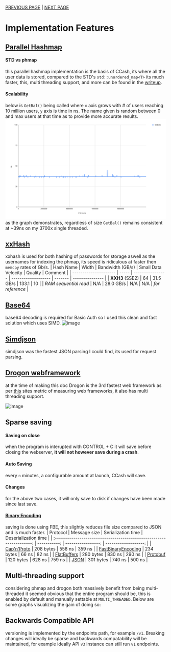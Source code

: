 [PREVIOUS PAGE](user_side.md) | [NEXT PAGE](../building.md)

# Implementation Features
## [Parallel Hashmap](https://github.com/greg7mdp/parallel-hashmap)
<!-- memory vs database -->
<!-- and while changes arent made on the basis of speed alone it does seem to fit the problem better as we only need to save every `n` minutes/on close. -->
<!-- phmap vs std hash map -->
#### STD vs phmap
this parallel hashmap implementation is the basis of CCash, its where all the user data is stored, compared to the STD's `std::unordered_map<T>` its much faster, this, multi threading support, and more can be found in the [writeup](https://greg7mdp.github.io/parallel-hashmap/).
#### Scalability
below is `GetBal()` being called where `x` axis grows with # of users reaching 10 million users, `y` axis is time in ns. The name given is random between 0 and max users at that time as to provide more accurate results.
![image](GetBal().png)
as the graph demonstrates, regardless of size `GetBal()` remains consistent at ~39ns on my 3700x single threaded.
## [xxHash](https://github.com/Cyan4973/xxHash)
xxhash is used for both hashing of passwords for storage aswell as the usernames for indexing the phmap, its speed is ridiculous at faster then `memcpy` rates of Gb/s.
| Hash Name             | Width | Bandwidth (GB/s) | Small Data Velocity | Quality | Comment         |
| --------------------- | ----- | ---------------- | ------------------- | ------- | --------------- |
| __XXH3__ (SSE2)       | 64    | 31.5 GB/s        | 133.1               | 10      |
| _RAM sequential read_ | N/A   | 28.0 GB/s        | N/A                 | N/A     | _for reference_ |
## [Base64](https://github.com/aklomp/base64)
base64 decoding is required for Basic Auth so I used this clean and fast solution which uses SIMD.
![image](https://github.com/aklomp/base64/blob/master/base64-benchmarks.png)
## [Simdjson](https://github.com/simdjson/simdjson)
simdjson was the fastest JSON parsing I could find, its used for request parsing.
## [Drogon webframework](https://github.com/an-tao/drogon)
at the time of making this doc Drogon is the 3rd fastest web framework as per [this](https://www.techempower.com/benchmarks/#section=data-r20&hw=ph&test=composite) sites metric of measuring web frameworks, it also has multi threading support.

![image](https://user-images.githubusercontent.com/31377881/125890904-36507318-2183-494d-be83-85af8af863c5.png)
## Sparse saving
#### Saving on close
when the program is interupted with CONTROL + C it will save before closing the webserver, **it will not however save during a crash**.
#### Auto Saving
every `n` minutes, a configurable amount at launch, CCash will save.
#### Changes
for the above two cases, it will only save to disk if changes have been made since last save.
#### [Binary Encoding](https://github.com/chronoxor/FastBinaryEncoding)
saving is done using FBE, this slightly reduces file size compared to JSON and is much faster.
|                               Protocol                                | Message size | Serialization time | Deserialization time |
| :-------------------------------------------------------------------: | -----------: | -----------------: | -------------------: |
|                 [Cap'n'Proto](https://capnproto.org)                  |    208 bytes |             558 ns |               359 ns |
| [FastBinaryEncoding](https://github.com/chronoxor/FastBinaryEncoding) |    234 bytes |              66 ns |                82 ns |
|          [FlatBuffers](https://google.github.io/flatbuffers)          |    280 bytes |             830 ns |               290 ns |
|      [Protobuf](https://developers.google.com/protocol-buffers)       |    120 bytes |             628 ns |               759 ns |
|                     [JSON](http://rapidjson.org)                      |    301 bytes |             740 ns |               500 ns |
## Multi-threading support
considering phmap and drogon both massively benefit from being multi-threaded it seemed obvious that the entire program should be, this is enabled by default and manually settable at `MULTI_THREADED`. Below are some graphs visualizing the gain of doing so:
<!-- graph -->
## Backwards Compatible API
versioning is implemented by the endpoints path, for example `/v1`. Breaking changes will ideally be sparse and backwards compatability will be maintained, for example ideally API `v3` instance can still run `v1` endpoints.

